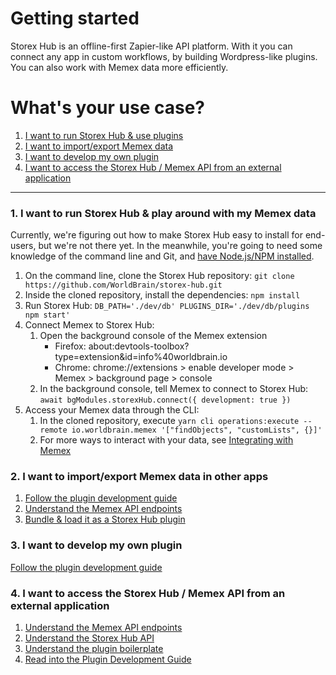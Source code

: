 # Getting started

Storex Hub is an offline-first Zapier-like API platform. With it you can connect any app in custom workflows, by building Wordpress-like plugins.
You can also work with Memex data more efficiently.

# What's your use case?

1. [I want to run Storex Hub & use plugins](/storex-hub/getting-started/?id=_1-i-want-to-run-storex-hub-amp-play-around-with-my-memex-data)
2. [I want to import/export Memex data](/storex-hub/getting-started/?id=_2-i-want-to-importexport-memex-data-in-other-apps)
3. [I want to develop my own plugin](/storex-hub/getting-started/?id=_3-i-want-to-develop-my-own-plugin)
4. [I want to access the Storex Hub / Memex API from an external application](/storex-hub/getting-started/?id=_4-i-want-to-access-the-storex-hub-memex-api-from-an-external-application)

---

### 1. I want to run Storex Hub & play around with my Memex data

Currently, we're figuring out how to make Storex Hub easy to install for end-users, but we're not there yet. In the meanwhile, you're going to need some knowledge of the command line and Git, and [have Node.js/NPM installed](https://docs.npmjs.com/downloading-and-installing-node-js-and-npm).

1.  On the command line, clone the Storex Hub repository: `git clone https://github.com/WorldBrain/storex-hub.git`
1.  Inside the cloned repository, install the dependencies: `npm install`
1.  Run Storex Hub: `DB_PATH='./dev/db' PLUGINS_DIR='./dev/db/plugins npm start'`
1.  Connect Memex to Storex Hub:
    1.  Open the background console of the Memex extension
        - Firefox: about:devtools-toolbox?type=extension&id=info%40worldbrain.io
        - Chrome: chrome://extensions > enable developer mode > Memex > background page > console
    1.  In the background console, tell Memex to connect to Storex Hub: `await bgModules.storexHub.connect({ development: true })`
1.  Access your Memex data through the CLI:
    1. In the cloned repository, execute `yarn cli operations:execute --remote io.worldbrain.memex '["findObjects", "customLists", {}]'`
    1. For more ways to interact with your data, see [Integrating with Memex](/storex-hub/guides/memex/)

### 2. I want to import/export Memex data in other apps

1. [Follow the plugin development guide](/storex-hub/guides/plugin-dev-guide/)
2. [Understand the Memex API endpoints](/storex-hub/guides/memex/)
3. [Bundle & load it as a Storex Hub plugin](storex-hub/guides/plugin-dev-guide/?id=_4-bundling-and-installing-a-plugin)

### 3. I want to develop my own plugin

[Follow the plugin development guide](/storex-hub/guides/plugin-dev-guide/)

### 4. I want to access the Storex Hub / Memex API from an external application

1. [Understand the Memex API endpoints](/storex-hub/guides/memex/)
2. [Understand the Storex Hub API](/storex-hub/api-reference/)
3. [Understand the plugin boilerplate](https://github.com/WorldBrain/storex-hub-boilerplate)
4. [Read into the Plugin Development Guide](/storex-hub/guides/plugin-dev-guide/)
